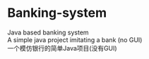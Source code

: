 # Banking-system
Java based banking system   
A simple java project imitating a bank (no GUI)  
一个模仿银行的简单Java项目(没有GUI) 
